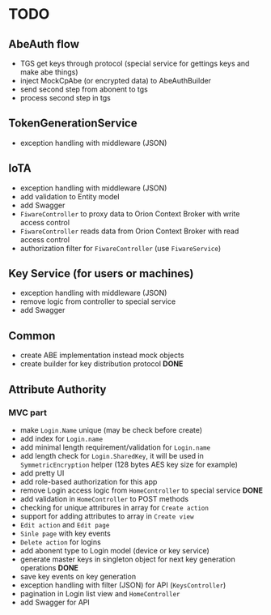 # TODO
## AbeAuth flow
- TGS get keys through protocol (special service for gettings keys and make abe things)
- inject MockCpAbe (or encrypted data) to AbeAuthBuilder
- send second step from abonent to tgs
- process second step in tgs 
## TokenGenerationService
- exception handling with middleware (JSON)
## IoTA
- exception handling with middleware (JSON)
- add validation to Entity model
- add Swagger
- `FiwareController` to proxy data to Orion Context Broker with write access control
- `FiwareController` reads data from Orion Context Broker with read access control
- authorization filter for `FiwareController` (use `FiwareService`)
## Key Service (for users or machines)
- exception handling with middleware (JSON)
- remove logic from controller to special service
- add Swagger
## Common
- create ABE implementation instead mock objects
- create builder for key distribution protocol **DONE**
## Attribute Authority
### MVC part
- make `Login.Name` unique (may be check before create)
- add index for `Login.name`
- add minimal length requirement/validation for `Login.name`
- add length check for `Login.SharedKey`, it will be used in `SymmetricEncryption` helper (128 bytes AES key size for example)
- add pretty UI
- add role-based authorization for this app
- remove Login access logic from `HomeController` to special service **DONE**
- add validation in `HomeController` to POST methods
- checking for unique attribures in array for `Create action`
- support for adding attributes to array in `Create view`
- `Edit action` and `Edit page`
- `Sinle page` with key events
- `Delete action` for logins 
- add abonent type to Login model (device or key service)
- generate master keys in singleton object for next key generation operations **DONE**
- save key events on key generation
- exception handling with filter (JSON) for API (`KeysController`)
- pagination in Login list view and `HomeController`
- add Swagger for API